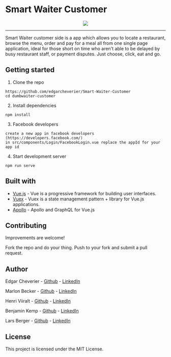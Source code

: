 # Smart Waiter Customer 

<p align="center">
<img style="max-width:100px;max-height:500px;" src="https://firebasestorage.googleapis.com/v0/b/moving-free.appspot.com/o/car%2Fdumbwaiter.png?alt=media&token=03727d0e-bc6b-4c93-9018-6defa28c3a24" />
</p>

----

Smart Waiter customer side is a app which allows you to locate a restaurant, browse the menu, order and pay for a meal all from one single page application, ideal for those short on time who aren't able to be delayed by busy restaurant staff, or payment disputes. Just choose, click, eat and go.

## Getting started

1. Clone the repo

```
https://github.com/edgarcheverier/Smart-Waiter-Customer
cd dumbwaiter-customer
```

2. Install dependencies
```
npm install
```

3. Facebook developers
```
create a new app in facebook developers (https://developers.facebook.com/)
in src/components/Login/FacebookLogin.vue replace the appId for your app id
```

4. Start development server
```
npm run serve

```
## Built with

* [Vue.js](https://vuejs.org/) - Vue is a progressive framework for building user interfaces. 
* [Vuex](https://vuex.vuejs.org/) - Vuex is a state management pattern + library for Vue.js applications.
* [Apollo](https://github.com/Akryum/vue-apollo) - Apollo and GraphQL for Vue.js

## Contributing

Improvements are welcome!

Fork the repo and do your thing. Push to your fork and submit a pull request.

## Author

Edgar Cheverier - [Github](https://github.com/edgarcheverier) - [LinkedIn](https://es.linkedin.com/in/edgar-hugo-cheverier-aguilar-886b3a86)

Marlon Becker - [Github](https://github.com/marlonbs) - [LinkedIn](https://www.linkedin.com/in/marlon-becker-santos-07ab52a/)

Henri Viiralt - [Github](https://github.com/viiralt) - [LinkedIn](https://www.linkedin.com/in/viiralt/)

Benjamin Kemp - [Github](https://github.com/BenjaKemp) - [LinkedIn](https://es.linkedin.com/in/edgar-hugo-cheverier-aguilar-886b3a86)

Lars Berger - [Github](https://github.com/lars-berger) - [LinkedIn](https://www.linkedin.com/in/lars-berger/)


## License

This project is licensed under the MIT License.

